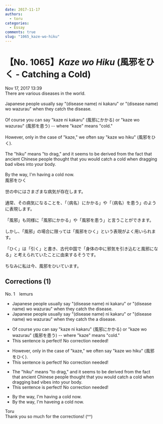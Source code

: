 ```yaml
---
date: 2017-11-17
authors:
  - toru
categories:
  - Essay
comments: true
slug: "1065_kaze-wo-hiku"
---
```


# 【No. 1065】<strong><em>Kaze wo Hiku</em></strong> (風邪をひく - Catching a Cold)
<div class="date">Nov 17, 2017 13:39</div>
<div id="post"><div id="body_show_ori">
There are various diseases in the world.<br/><br/>Japanese people usually say "(disease name) ni kakaru" or "(disease name) wo wazurau" when they catch the disease.<br/><br/>Of course you can say "kaze ni kakaru" (風邪にかかる) or "kaze wo wazurau" (風邪を患う) -- where "kaze" means "cold."<br/><br/>However, only in the case of "kaze," we often say "kaze wo hiku" (風邪をひく).<br/><br/>The "hiku" means "to drag," and it seems to be derived from the fact that ancient Chinese people thought that you would catch a cold when dragging bad vibes into your body.<br/><br/>By the way, I'm having a cold now.
</div></div>

<!-- more -->

<div id="post_ja"><div id="body_show_mo">
風邪をひく<br/><br/>世の中にはさまざまな病気が存在します。<br/><br/>通常、その病気になることを、「（病名）にかかる」や「（病名）を患う」のように表現します。<br/><br/>「風邪」も同様に「風邪にかかる」や「風邪を患う」と言うことができます。<br/><br/>しかし、「風邪」の場合に限っては「風邪をひく」という表現がよく用いられます。<br/><br/>「ひく」は「引く」と書き、古代中国で「身体の中に邪気を引き込むと風邪になる」と考えられていたことに由来するそうです。<br/><br/>ちなみに私は今、風邪をひいています。
</div></div>

## Corrections (1)
<div id="block"><div class="first_name"> No. 1　<span class="just_name">lemurs</span></div><div id="block2">
<ul class="correction_field">
<li class="incorrect">Japanese people usually say "(disease name) ni kakaru" or "(disease name) wo wazurau" when they catch the disease.</li>
<li class="corrected correct">
Japanese people usually say "(disease name) ni kakaru" or "(disease name) wo wazurau" when they catch <span class="sline">the</span> <span class="f_blue">a </span>disease.
</li>
</ul>
<ul class="correction_field">
<li class="incorrect">Of course you can say "kaze ni kakaru" (風邪にかかる) or "kaze wo wazurau" (風邪を患う) -- where "kaze" means "cold."</li>
<li class="corrected perfect">This sentence is perfect! No correction needed!</li>
</ul>
<ul class="correction_field">
<li class="incorrect">However, only in the case of "kaze," we often say "kaze wo hiku" (風邪をひく).</li>
<li class="corrected perfect">This sentence is perfect! No correction needed!</li>
</ul>
<ul class="correction_field">
<li class="incorrect">The "hiku" means "to drag," and it seems to be derived from the fact that ancient Chinese people thought that you would catch a cold when dragging bad vibes into your body.</li>
<li class="corrected perfect">This sentence is perfect! No correction needed!</li>
</ul>
<ul class="correction_field">
<li class="incorrect">By the way, I'm having a cold now.</li>
<li class="corrected correct">
By the way, I<span class="sline">'m</span> hav<span class="f_blue">e</span><span class="sline">ing</span> a cold now.
</li>
</ul>
</div><div class="name"><span class="just_name">Toru</span><br>
Thank you so much for the corrections! (^^)
</div>
</div>

